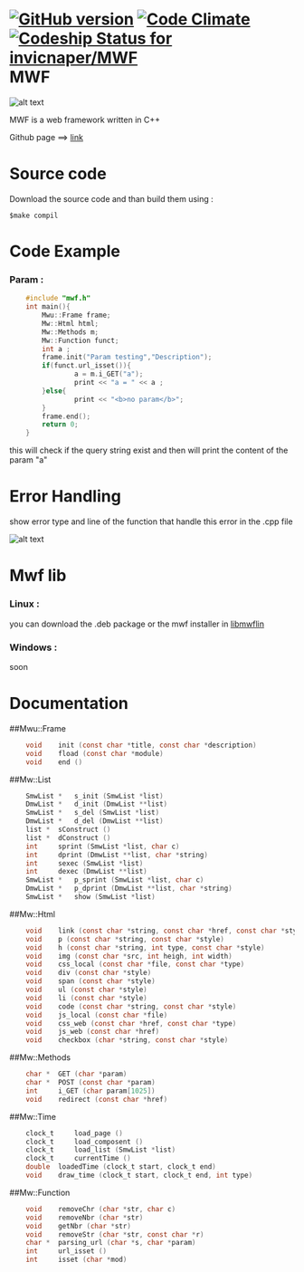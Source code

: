 [![GitHub version](https://badge.fury.io/gh/invicnaper%2FMWF.svg)](http://badge.fury.io/gh/invicnaper%2FMWF) [![Code Climate](https://codeclimate.com/github/invicnaper/MWF/badges/gpa.svg)](https://codeclimate.com/github/invicnaper/MWF)
[ ![Codeship Status for invicnaper/MWF](https://codeship.com/projects/3da6e7c0-6057-0132-46b1-0265a0814e00/status)](https://codeship.com/projects/51621)
MWF 
===

![alt text](https://cdn3.iconfinder.com/data/icons/internet-and-web-4/78/internt_web_technology-06-128.png "mwf logo")

MWF is a web framework written in C++

Github page ==> [link](http://invicnaper.github.io/MWF/)

Source code
===

Download the source code and than build them using :

    $make compil
  
Code Example
===

### Param :
```c++
    #include "mwf.h"
    int main(){
        Mwu::Frame frame;
        Mw::Html html;
        Mw::Methods m;
        Mw::Function funct;
        int a ;
        frame.init("Param testing","Description");
        if(funct.url_isset()){
                a = m.i_GET("a");
                print << "a = " << a ; 
        }else{
                print << "<b>no param</b>";
        }
        frame.end();
        return 0;
    }
```
this will check if the query string exist and then will print the content of the param "a"

Error Handling
===
show error type and line of the function that handle this error in the .cpp file 

![alt text](http://nsa34.casimages.com/img/2015/01/25/150125030718626915.png "mwf error")

Mwf lib 
===

### Linux :
you can download the .deb package or the mwf installer in [libmwflin](https://www.naper.eu)

### Windows :
soon

Documentation
===

##Mwu::Frame
```c
    void 	init (const char *title, const char *description)
    void 	fload (const char *module)
    void 	end ()
```
##Mw::List
```c
    SmwList * 	s_init (SmwList *list)
    DmwList * 	d_init (DmwList **list)
    SmwList * 	s_del (SmwList *list)
    DmwList * 	d_del (DmwList **list)
    list * 	sConstruct ()
    list * 	dConstruct ()
    int 	sprint (SmwList *list, char c)
    int 	dprint (DmwList **list, char *string)
    int 	sexec (SmwList *list)
    int 	dexec (DmwList **list)
    SmwList * 	p_sprint (SmwList *list, char c)
    DmwList * 	p_dprint (DmwList **list, char *string)
    SmwList * 	show (SmwList *list)
```
##Mw::Html
```c
    void 	link (const char *string, const char *href, const char *style)
    void 	p (const char *string, const char *style)
    void 	h (const char *string, int type, const char *style)
    void 	img (const char *src, int heigh, int width)
    void 	css_local (const char *file, const char *type)
    void 	div (const char *style)
    void 	span (const char *style)
    void 	ul (const char *style)
    void 	li (const char *style)
    void 	code (const char *string, const char *style)
    void 	js_local (const char *file)
    void 	css_web (const char *href, const char *type)
    void 	js_web (const char *href)
    void 	checkbox (char *string, const char *style)
```    
##Mw::Methods
```c
    char * 	GET (char *param)
    char * 	POST (const char *param)
    int 	i_GET (char param[1025])
    void 	redirect (const char *href)
```    
##Mw::Time
```c    
    clock_t 	load_page ()
    clock_t 	load_composent ()
    clock_t 	load_list (SmwList *list)
    clock_t 	currentTime ()
    double 	loadedTime (clock_t start, clock_t end)
    void 	draw_time (clock_t start, clock_t end, int type)
```
##Mw::Function
```c
    void 	removeChr (char *str, char c)
    void 	removeNbr (char *str)
    void 	getNbr (char *str)
    void 	removeStr (char *str, const char *r)
    char * 	parsing_url (char *s, char *param)
    int 	url_isset ()
    int 	isset (char *mod)
```
